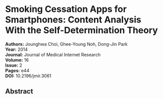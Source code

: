# Smoking Cessation Apps for Smartphones: Content Analysis With the Self-Determination Theory

**Authors:** Jounghwa Choi, Ghee-Young Noh, Dong-Jin Park  
**Year:** 2014  
**Journal:** Journal of Medical Internet Research  
**Volume:** 16  
**Issue:** 2  
**Pages:** e44  
**DOI:** 10.2196/jmir.3061  

## Abstract


